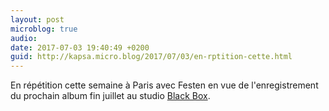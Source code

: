 ```yaml
---
layout: post
microblog: true
audio: 
date: 2017-07-03 19:40:49 +0200
guid: http://kapsa.micro.blog/2017/07/03/en-rptition-cette.html
---
```

En répétition cette semaine à Paris avec Festen en vue de l'enregistrement du prochain album fin juillet au studio [Black Box](http://studioblackbox.fr/Studio_Black_Box_Enter/Black_Box_-_english_french.html).
